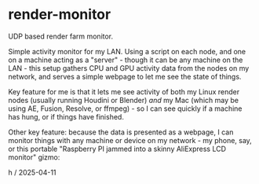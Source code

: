 # render-monitor
UDP based render farm monitor.

Simple activity monitor for my LAN. Using a script on each node, and one on a machine acting as a "server" - though it can be any machine on the LAN - this setup gathers CPU and GPU activity data from the nodes on my network, and serves a simple webpage to let me see the state of things. 

Key feature for me is that it lets me see activity of both my Linux render nodes (usually running Houdini or Blender) *and* my Mac (which may be using AE, Fusion, Resolve, or ffmpeg) - so I can see quickly if a machine has hung, or if things have finished.

Other key feature: because the data is presented as a webpage, I can monitor things with any machine or device on my network - my phone, say, or this portable "Raspberry PI jammed into a skinny AliExpress LCD monitor" gizmo:



h / 2025-04-11
